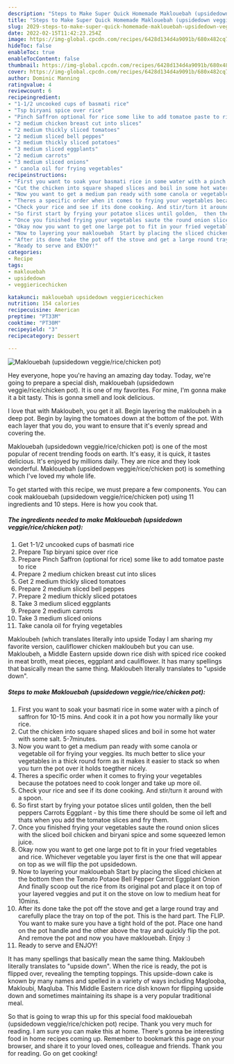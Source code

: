 ```yaml
---
description: "Steps to Make Super Quick Homemade Maklouebah (upsidedown veggie/rice/chicken pot)"
title: "Steps to Make Super Quick Homemade Maklouebah (upsidedown veggie/rice/chicken pot)"
slug: 2029-steps-to-make-super-quick-homemade-maklouebah-upsidedown-veggie-rice-chicken-pot
date: 2022-02-15T11:42:23.254Z
image: https://img-global.cpcdn.com/recipes/6428d134d4a9091b/680x482cq70/maklouebah-upsidedown-veggiericechicken-pot-recipe-main-photo.jpg
hideToc: false
enableToc: true
enableTocContent: false
thumbnail: https://img-global.cpcdn.com/recipes/6428d134d4a9091b/680x482cq70/maklouebah-upsidedown-veggiericechicken-pot-recipe-main-photo.jpg
cover: https://img-global.cpcdn.com/recipes/6428d134d4a9091b/680x482cq70/maklouebah-upsidedown-veggiericechicken-pot-recipe-main-photo.jpg
author: Dominic Manning
ratingvalue: 4
reviewcount: 6
recipeingredient:
- "1-1/2 uncooked cups of basmati rice"
- "Tsp biryani spice over rice"
- "Pinch Saffron optional for rice some like to add tomatoe paste to rice"
- "2 medium chicken breast cut into slices"
- "2 medium thickly sliced tomatoes"
- "2 medium sliced bell peppes"
- "2 medium thickly sliced potatoes"
- "3 medium sliced eggplants"
- "2 medium carrots"
- "3 medium sliced onions"
- " canola oil for frying vegetables"
recipeinstructions:
- "First you want to soak your basmati rice in some water with a pinch of saffron for 10-15 mins. And cook it in a pot how you normally like your rice."
- "Cut the chicken into square shaped slices and boil in some hot water with some salt. 5-7minutes."
- "Now you want to get a medium pan ready with some canola or vegetable oil for frying your veggies. Its much better to slice your vegetables in a thick round form as it makes it easier to stack so when you turn the pot over it holds toegther nicely."
- "Theres a specific order when it comes to frying your vegetables because the potatoes need to cook longer and take up more oil."
- "Check your rice and see if its done cooking. And stir/turn it around with a spoon."
- "So first start by frying your potatoe slices until golden,  then the bell peppers  Carrots Eggplant - by this time there should be some oil left and thats when you add the tomatoe slices and fry them."
- "Once you finished frying your vegetables saute the round onion slices with the sliced boil chicken and biryani spice and some squeezed lemon juice."
- "Okay now you want to get one large pot to fit in your fried vegetables and rice. Whichever vegetable you layer first is the one that will appear on top as we will flip the pot upsidedown."
- "Now to layering your maklouebah  Start by placing the sliced chicken at the bottom then the  Tomato Potaoe Bell Pepper Carrot Eggplant Onion And finally scoop out the rice from its original pot and place it on top of your layered veggies and put it on the stove on low to medium heat for 10mins."
- "After its done take the pot off the stove and get a large round tray and carefully place the tray on top of the pot. This is the hard part. The FLIP. You want to make sure you have a tight hold of the pot. Place one hand on the pot handle and the other above the tray and quickly flip the pot. And remove the pot and now you have maklouebah.  Enjoy :)"
- "Ready to serve and ENJOY!"
categories:
- Recipe
tags:
- maklouebah
- upsidedown
- veggiericechicken

katakunci: maklouebah upsidedown veggiericechicken 
nutrition: 154 calories
recipecuisine: American
preptime: "PT33M"
cooktime: "PT30M"
recipeyield: "3"
recipecategory: Dessert

---
```



![Maklouebah (upsidedown veggie/rice/chicken pot)](https://img-global.cpcdn.com/recipes/6428d134d4a9091b/680x482cq70/maklouebah-upsidedown-veggiericechicken-pot-recipe-main-photo.jpg)

Hey everyone, hope you're having an amazing day today. Today, we're going to prepare a special dish, maklouebah (upsidedown veggie/rice/chicken pot). It is one of my favorites. For mine, I'm gonna make it a bit tasty. This is gonna smell and look delicious.

I love that with Makloubeh, you get it all. Begin layering the makloubeh in a deep pot. Begin by laying the tomatoes down at the bottom of the pot. With each layer that you do, you want to ensure that it&#39;s evenly spread and covering the.

Maklouebah (upsidedown veggie/rice/chicken pot) is one of the most popular of recent trending foods on earth. It's easy, it is quick, it tastes delicious. It's enjoyed by millions daily. They are nice and they look wonderful. Maklouebah (upsidedown veggie/rice/chicken pot) is something which I've loved my whole life.


To get started with this recipe, we must prepare a few components. You can cook maklouebah (upsidedown veggie/rice/chicken pot) using 11 ingredients and 10 steps. Here is how you cook that.

<!--inarticleads1-->

##### The ingredients needed to make Maklouebah (upsidedown veggie/rice/chicken pot):

1. Get 1-1/2 uncooked cups of basmati rice
1. Prepare Tsp biryani spice over rice
1. Prepare Pinch Saffron (optional for rice) some like to add tomatoe paste to rice
1. Prepare 2 medium chicken breast cut into slices
1. Get 2 medium thickly sliced tomatoes
1. Prepare 2 medium sliced bell peppes
1. Prepare 2 medium thickly sliced potatoes
1. Take 3 medium sliced eggplants
1. Prepare 2 medium carrots
1. Take 3 medium sliced onions
1. Take  canola oil for frying vegetables


Makloubeh (which translates literally into upside Today I am sharing my favorite version, cauliflower chicken makloubeh but you can use. Makloubeh, a Middle Eastern upside down rice dish with spiced rice cooked in meat broth, meat pieces, eggplant and cauliflower. It has many spellings that basically mean the same thing. Makloubeh literally translates to &#34;upside down&#34;. 

<!--inarticleads2-->

##### Steps to make Maklouebah (upsidedown veggie/rice/chicken pot):

1. First you want to soak your basmati rice in some water with a pinch of saffron for 10-15 mins. And cook it in a pot how you normally like your rice.
1. Cut the chicken into square shaped slices and boil in some hot water with some salt. 5-7minutes.
1. Now you want to get a medium pan ready with some canola or vegetable oil for frying your veggies. Its much better to slice your vegetables in a thick round form as it makes it easier to stack so when you turn the pot over it holds toegther nicely.
1. Theres a specific order when it comes to frying your vegetables because the potatoes need to cook longer and take up more oil.
1. Check your rice and see if its done cooking. And stir/turn it around with a spoon.
1. So first start by frying your potatoe slices until golden,  then the bell peppers  Carrots Eggplant - by this time there should be some oil left and thats when you add the tomatoe slices and fry them.
1. Once you finished frying your vegetables saute the round onion slices with the sliced boil chicken and biryani spice and some squeezed lemon juice.
1. Okay now you want to get one large pot to fit in your fried vegetables and rice. Whichever vegetable you layer first is the one that will appear on top as we will flip the pot upsidedown.
1. Now to layering your maklouebah  Start by placing the sliced chicken at the bottom then the  Tomato Potaoe Bell Pepper Carrot Eggplant Onion And finally scoop out the rice from its original pot and place it on top of your layered veggies and put it on the stove on low to medium heat for 10mins.
1. After its done take the pot off the stove and get a large round tray and carefully place the tray on top of the pot. This is the hard part. The FLIP. You want to make sure you have a tight hold of the pot. Place one hand on the pot handle and the other above the tray and quickly flip the pot. And remove the pot and now you have maklouebah.  Enjoy :)
1. Ready to serve and ENJOY!

It has many spellings that basically mean the same thing. Makloubeh literally translates to &#34;upside down&#34;. When the rice is ready, the pot is flipped over, revealing the tempting toppings. This upside-down cake is known by many names and spelled in a variety of ways including Maglooba, Makloubi, Maqluba. This Middle Eastern rice dish known for flipping upside down and sometimes maintaining its shape is a very popular traditional meal. 

So that is going to wrap this up for this special food maklouebah (upsidedown veggie/rice/chicken pot) recipe. Thank you very much for reading. I am sure you can make this at home. There's gonna be interesting food in home recipes coming up. Remember to bookmark this page on your browser, and share it to your loved ones, colleague and friends. Thank you for reading. Go on get cooking!
